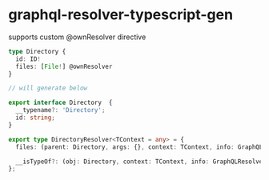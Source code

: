 # graphql-resolver-typescript-gen

supports custom @ownResolver directive

```typescript
type Directory {
  id: ID!
  files: [File!] @ownResolver
}

// will generate below

export interface Directory  {
  __typename?: 'Directory';
  id: string;
}

export type DirectoryResolver<TContext = any> = {
  files: (parent: Directory, args: {}, context: TContext, info: GraphQLResolveInfo) => Promise<File[] | null> | File[] | null;

  __isTypeOf?: (obj: Directory, context: TContext, info: GraphQLResolveInfo) => Promise<boolean> | boolean;
};

```

